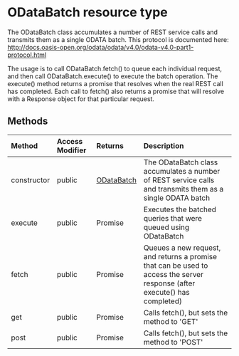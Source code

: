 # ODataBatch resource type

The ODataBatch class accumulates a number of REST service calls and 
transmits them as a single ODATA batch. This protocol is documented here: 
http://docs.oasis-open.org/odata/odata/v4.0/odata-v4.0-part1-protocol.html 
 
The usage is to call ODataBatch.fetch() to queue each individual request, 
and then call ODataBatch.execute() to execute the batch operation. 
The execute() method returns a promise that resolves when the real REST 
call has completed. Each call to fetch() also returns a promise that will 
resolve with a Response object for that particular request. 





## Methods

| Method	   | Access Modifier | Returns	| Description|
|:-------------|:----|:-------|:-----------|
|constructor      | public | [ODataBatch](ODataBatch.md) | The ODataBatch class accumulates a number of REST service calls and  transmits them as a single ODATA batch |
|execute      | public | Promise<ODataBatch> | Executes the batched queries that were queued using ODataBatch |
|fetch      | public | Promise<Response> | Queues a new request, and returns a promise that can be used to access  the server response (after execute() has completed) |
|get      | public | Promise<Response> | Calls fetch(), but sets the method to 'GET' |
|post      | public | Promise<Response> | Calls fetch(), but sets the method to 'POST' |


